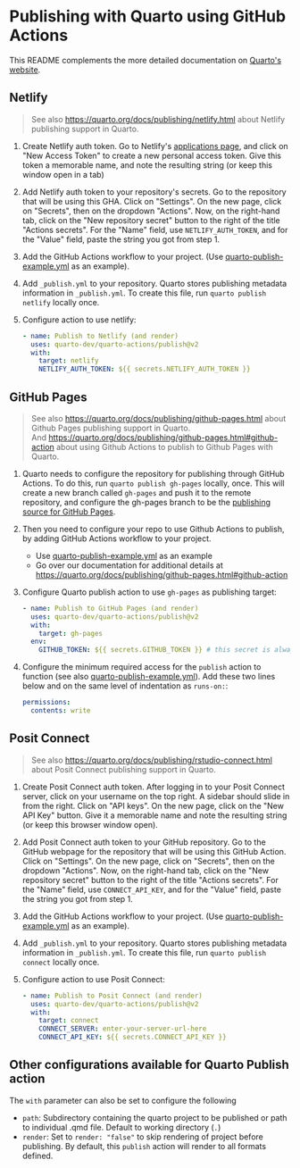
# Publishing with Quarto using GitHub Actions

This README complements the more detailed documentation on [Quarto's website](https://quarto.org/docs/publishing/).

## Netlify 

> See also <https://quarto.org/docs/publishing/netlify.html> about Netlify publishing support in Quarto.

1. Create Netlify auth token. Go to Netlify's [applications page](https://app.netlify.com/user/applications), and click on "New Access Token" to create a new personal access token.
Give this token a memorable name, and note the resulting string (or keep this window open in a tab)

2. Add Netlify auth token to your repository's secrets. Go to the repository that will be using this GHA. Click on "Settings". On the new page, click on "Secrets", then on the dropdown "Actions". Now, on the right-hand tab, click on the "New repository secret" button to the right of the title "Actions secrets". For the "Name" field, use `NETLIFY_AUTH_TOKEN`, and for the "Value" field, paste the string you got from step 1.

3. Add the GitHub Actions workflow to your project. (Use [quarto-publish-example.yml](../examples/quarto-publish-example.yml) as an example).

4. Add `_publish.yml` to your repository. Quarto stores publishing metadata information in `_publish.yml`. To create this file, run `quarto publish netlify` locally once.

5. Configure action to use netlify:
   
   ```yaml
   - name: Publish to Netlify (and render)
     uses: quarto-dev/quarto-actions/publish@v2
     with:
       target: netlify
       NETLIFY_AUTH_TOKEN: ${{ secrets.NETLIFY_AUTH_TOKEN }}
   ```

## GitHub Pages

> See also <https://quarto.org/docs/publishing/github-pages.html> about Github Pages publishing support in Quarto.  
> And <https://quarto.org/docs/publishing/github-pages.html#github-action> about using Github Actions to publish to Github Pages with Quarto.

1. Quarto needs to configure the repository for publishing through GitHub Actions. To do this, run `quarto publish gh-pages` locally, once. This will create a new branch called `gh-pages` and push it to the remote repository, and configure the gh-pages branch to be the [publishing source for GitHub Pages](https://quarto.org/docs/publishing/github-pages.html#source-branch).

2. Then you need to configure your repo to use Github Actions to publish, by adding GitHub Actions workflow to your project.
   - Use [quarto-publish-example.yml](../examples/quarto-publish-example.yml) as an example
   - Go over our documentation for additional details at <https://quarto.org/docs/publishing/github-pages.html#github-action>

3. Configure Quarto publish action to use `gh-pages` as publishing target:

   ```yaml
   - name: Publish to GitHub Pages (and render)
     uses: quarto-dev/quarto-actions/publish@v2
     with:
       target: gh-pages
     env:
       GITHUB_TOKEN: ${{ secrets.GITHUB_TOKEN }} # this secret is always available for github actions
   ```

4. Configure the minimum required access for the `publish` action to function (see also [quarto-publish-example.yml](../examples/quarto-publish-example.yml)). Add these two lines below and on the same level of indentation as `runs-on:`:

   ```yaml
   permissions:
     contents: write
   ```

## Posit Connect

> See also <https://quarto.org/docs/publishing/rstudio-connect.html> about Posit Connect publishing support in Quarto.  

1. Create Posit Connect auth token.  After logging in to your Posit Connect server, click on your username on the top right. A sidebar should slide in from the right. Click on "API keys". On the new page, click on the "New API Key" button. Give it a memorable name and note the resulting string (or keep this browser window open).

2. Add Posit Connect auth token to your GitHub repository. Go to the GitHub webpage for the repository that will be using this GitHub Action. Click on "Settings". On the new page, click on "Secrets", then on the dropdown "Actions". Now, on the right-hand tab, click on the "New repository secret" button to the right of the title "Actions secrets". For the "Name" field, use `CONNECT_API_KEY`, and for the "Value" field, paste the string you got from step 1.

3. Add the GitHub Actions workflow to your project. (Use [quarto-publish-example.yml](../examples/quarto-publish-example.yml) as an example).

4. Add `_publish.yml` to your repository. Quarto stores publishing metadata information in `_publish.yml`. To create this file, run `quarto publish connect` locally once.

5. Configure action to use Posit Connect:

   ```yaml
   - name: Publish to Posit Connect (and render)
     uses: quarto-dev/quarto-actions/publish@v2
     with:
       target: connect
       CONNECT_SERVER: enter-your-server-url-here
       CONNECT_API_KEY: ${{ secrets.CONNECT_API_KEY }} 
   ```

## Other configurations available for Quarto Publish action

The `with` parameter can also be set to configure the following

* `path`: Subdirectory containing the quarto project to be published or path to individual .qmd file. Default to working directory (`.`)
* `render`: Set to `render: "false"` to skip rendering of project before publishing. By default, this `publish` action will render to all formats defined.
